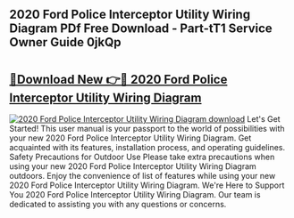 ## 2020 Ford Police Interceptor Utility Wiring Diagram PDf Free Download - Part-tT1 Service Owner Guide 0jkQp

# <h2><a href="http://dfswt09.blite.top/?on=2020+Ford+Police+Interceptor+Utility+Wiring+Diagram">🔗Download New 👉🔴 2020 Ford Police Interceptor Utility Wiring Diagram</a></h2>

[![2020 Ford Police Interceptor Utility Wiring Diagram download](https://i.imgur.com/lujVjoI.png)](http://dfswt09.blite.top/?on=2020+Ford+Police+Interceptor+Utility+Wiring+Diagram)
Let's Get Started! This user manual is your passport to the world of possibilities with your new 2020 Ford Police Interceptor Utility Wiring Diagram. Get acquainted with its features, installation process, and operating guidelines. Safety Precautions for Outdoor Use Please take extra precautions when using your new 2020 Ford Police Interceptor Utility Wiring Diagram outdoors. Enjoy the convenience of list of features while using your new 2020 Ford Police Interceptor Utility Wiring Diagram. We're Here to Support You 2020 Ford Police Interceptor Utility Wiring Diagram. Our team is dedicated to assisting you with any questions or concerns.

